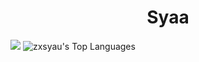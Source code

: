 <h1 align="center">Syaa</h1>

![](https://github-readme-stats.vercel.app/api?username=zxsyau&theme=tokyonight&show_icons=true&hide_border=true&count_private=true)
![zxsyau's Top Languages](https://github-readme-stats.vercel.app/api/top-langs/?username=zxsyau&theme=tokyonight&show_icons=true&hide_border=true&layout=compact)
